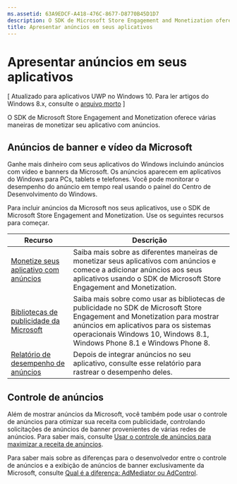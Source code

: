 ```yaml
---
ms.assetid: 63A9EDCF-A418-476C-8677-D8770B45D1D7
description: O SDK de Microsoft Store Engagement and Monetization oferece várias maneiras de monetizar seu aplicativo com anúncios.
title: Apresentar anúncios em seus aplicativos
---
```


# Apresentar anúncios em seus aplicativos


\[ Atualizado para aplicativos UWP no Windows 10. Para ler artigos do Windows 8.x, consulte o [arquivo morto](http://go.microsoft.com/fwlink/p/?linkid=619132) \]

O SDK de Microsoft Store Engagement and Monetization oferece várias maneiras de monetizar seu aplicativo com anúncios.

## Anúncios de banner e vídeo da Microsoft

Ganhe mais dinheiro com seus aplicativos do Windows incluindo anúncios com vídeo e banners da Microsoft. Os anúncios aparecem em aplicativos do Windows para PCs, tablets e telefones. Você pode monitorar o desempenho do anúncio em tempo real usando o painel do Centro de Desenvolvimento do Windows.

Para incluir anúncios da Microsoft nos seus aplicativos, use o SDK de Microsoft Store Engagement and Monetization. Use os seguintes recursos para começar.

| **Recurso**                                                                         | **Descrição**                                                                                                                                 |
|--------------------------------------------------------------------------------------|-------------------------------------------------------------------------------------------------------------------------------------------------|
| [Monetize seus aplicativo com anúncios]( http://go.microsoft.com/fwlink/p/?LinkId=699559)     | Saiba mais sobre as diferentes maneiras de monetizar seus aplicativos com anúncios e comece a adicionar anúncios aos seus aplicativos usando o SDK de Microsoft Store Engagement and Monetization.                 |
| [Bibliotecas de publicidade da Microsoft](http://go.microsoft.com/fwlink/p/?LinkId=619606) | Saiba mais sobre como usar as bibliotecas de publicidade no SDK de Microsoft Store Engagement and Monetization para mostrar anúncios em aplicativos para os sistemas operacionais Windows 10, Windows 8.1, Windows Phone 8.1 e Windows Phone 8. |
| [Relatório de desempenho de anúncios](https://msdn.microsoft.com/library/windows/apps/mt186436)           | Depois de integrar anúncios no seu aplicativo, consulte esse relatório para rastrear o desempenho deles.                                                   |

## Controle de anúncios

Além de mostrar anúncios da Microsoft, você também pode usar o controle de anúncios para otimizar sua receita com publicidade, controlando solicitações de anúncios de banner provenientes de várias redes de anúncios. Para saber mais, consulte [Usar o controle de anúncios para maximizar a receita de anúncios](use-ad-mediation-to-maximize-revenue.md).

Para saber mais sobre as diferenças para o desenvolvedor entre o controle de anúncios e a exibição de anúncios de banner exclusivamente da Microsoft, consulte [Qual é a diferença: AdMediator ou AdControl](https://msdn.microsoft.com/library/mt463352.aspx).

 

 


<!--HONumber=Mar16_HO5-->


